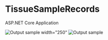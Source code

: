 # TissueSampleRecords
ASP.NET Core Application

![Output sample](https://github.com/Mike-Wilkins/TissueSampleRecords/blob/master/4j7l5j) width="250"
![Output sample](https://github.com/Mike-Wilkins/Tech-Events-Manager/blob/master/platform_images/techeventsmanager.gif)
